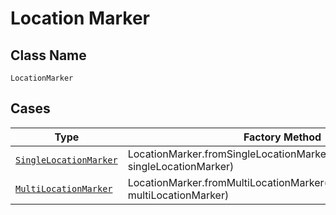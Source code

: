 
# Location Marker

## Class Name

`LocationMarker`

## Cases

| Type | Factory Method |
|  --- | --- |
| [`SingleLocationMarker`](../../../doc/models/single-location-marker.md) | LocationMarker.fromSingleLocationMarker(SingleLocationMarker singleLocationMarker) |
| [`MultiLocationMarker`](../../../doc/models/multi-location-marker.md) | LocationMarker.fromMultiLocationMarker(MultiLocationMarker multiLocationMarker) |


